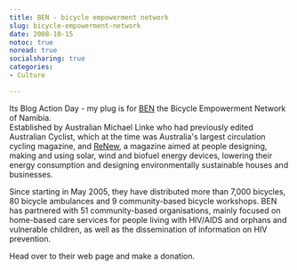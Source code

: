 ```yaml
---
title: BEN - bicycle empowerment network
slug: bicycle-empowerment-network
date: 2008-10-15
notoc: true
noread: true
socialsharing: true
categories: 
- Culture

---
```

Its Blog Action Day - my plug is for [BEN][benbikes] the Bicycle Empowerment Network of Namibia.  
Established by Australian Michael Linke who had previously edited Australian Cyclist, which at the time was Australia's largest circulation cycling magazine, and [ReNew][ata], a magazine aimed at people designing, making and using solar, wind and biofuel energy devices, lowering their energy consumption and designing environmentally sustainable houses and businesses.  
  
Since starting in May 2005, they have distributed more than 7,000 bicycles, 80 bicycle ambulances and 9 community-based bicycle workshops. BEN has partnered with 51 community-based organisations, mainly focused on home-based care services for people living with HIV/AIDS and orphans and vulnerable children, as well as the dissemination of information on HIV prevention.  
  
Head over to their web page and make a donation.

[ata]: http://www.ata.org.au/publications/renew
[benbikes]: http://www.benbikes.org.za/namibia/
